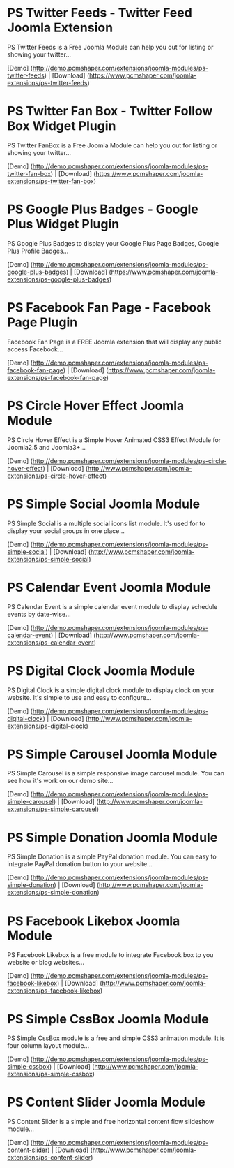 # PS Twitter Feeds - Twitter Feed Joomla Extension

PS Twitter Feeds is a Free Joomla Module can help you out for listing or showing your twitter...

[Demo] (http://demo.pcmshaper.com/extensions/joomla-modules/ps-twitter-feeds)
 | [Download] (https://www.pcmshaper.com/joomla-extensions/ps-twitter-feeds)

# PS Twitter Fan Box - Twitter Follow Box Widget Plugin

PS Twitter FanBox is a Free Joomla Module can help you out for listing or showing your twitter...

[Demo] (http://demo.pcmshaper.com/extensions/joomla-modules/ps-twitter-fan-box)
 | [Download] (https://www.pcmshaper.com/joomla-extensions/ps-twitter-fan-box)

# PS Google Plus Badges - Google Plus Widget Plugin

PS Google Plus Badges to display your Google Plus Page Badges, Google Plus Profile Badges...

[Demo] (http://demo.pcmshaper.com/extensions/joomla-modules/ps-google-plus-badges)
 | [Download] (https://www.pcmshaper.com/joomla-extensions/ps-google-plus-badges)

# PS Facebook Fan Page - Facebook Page Plugin

Facebook Fan Page is a FREE Joomla extension that will display any public access Facebook...

[Demo] (http://demo.pcmshaper.com/extensions/joomla-modules/ps-facebook-fan-page)
 | [Download] (https://www.pcmshaper.com/joomla-extensions/ps-facebook-fan-page)

# PS Circle Hover Effect Joomla Module

PS Circle Hover Effect is a Simple Hover Animated CSS3 Effect Module for Joomla2.5 and Joomla3+...

[Demo] (http://demo.pcmshaper.com/extensions/joomla-modules/ps-circle-hover-effect)
 | [Download] (http://www.pcmshaper.com/joomla-extensions/ps-circle-hover-effect)
 
# PS Simple Social Joomla Module

PS Simple Social is a multiple social icons list module. It's used for to display your social groups in one place...

[Demo] (http://demo.pcmshaper.com/extensions/joomla-modules/ps-simple-social)
 | [Download] (http://www.pcmshaper.com/joomla-extensions/ps-simple-social)
  
# PS Calendar Event Joomla Module

PS Calendar Event is a simple calendar event module to display schedule events by date-wise...

[Demo] (http://demo.pcmshaper.com/extensions/joomla-modules/ps-calendar-event)
 | [Download] (http://www.pcmshaper.com/joomla-extensions/ps-calendar-event)
   
# PS Digital Clock Joomla Module

PS Digital Clock is a simple digital clock module to display clock on your website. It's simple to use and easy to configure...

[Demo] (http://demo.pcmshaper.com/extensions/joomla-modules/ps-digital-clock)
 | [Download] (http://www.pcmshaper.com/joomla-extensions/ps-digital-clock)
    
# PS Simple Carousel Joomla Module

PS Simple Carousel is a simple responsive image carousel module. You can see how it's work on our demo site...

[Demo] (http://demo.pcmshaper.com/extensions/joomla-modules/ps-simple-carousel)
 | [Download] (http://www.pcmshaper.com/joomla-extensions/ps-simple-carousel)
     
# PS Simple Donation Joomla Module

PS Simple Donation is a simple PayPal donation module. You can easy to integrate PayPal donation button to your website...

[Demo] (http://demo.pcmshaper.com/extensions/joomla-modules/ps-simple-donation)
 | [Download] (http://www.pcmshaper.com/joomla-extensions/ps-simple-donation)
      
# PS Facebook Likebox Joomla Module

PS Facebook Likebox is a free module to integrate Facebook box to you website or blog websites...

[Demo] (http://demo.pcmshaper.com/extensions/joomla-modules/ps-facebook-likebox)
 | [Download] (http://www.pcmshaper.com/joomla-extensions/ps-facebook-likebox)
       
# PS Simple CssBox Joomla Module

PS Simple CssBox module is a free and simple CSS3 animation module. It is four column layout module...

[Demo] (http://demo.pcmshaper.com/extensions/joomla-modules/ps-simple-cssbox)
 | [Download] (http://www.pcmshaper.com/joomla-extensions/ps-simple-cssbox)
        
# PS Content Slider Joomla Module

PS Content Slider is a simple and free horizontal content flow slideshow module...

[Demo] (http://demo.pcmshaper.com/extensions/joomla-modules/ps-content-slider)
 | [Download] (http://www.pcmshaper.com/joomla-extensions/ps-content-slider)
